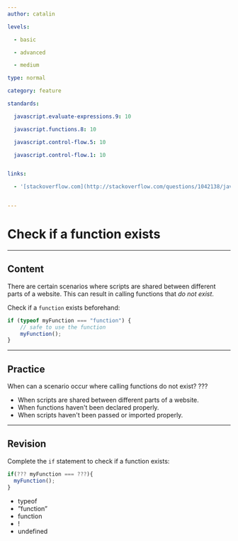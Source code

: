 ```yaml
---
author: catalin

levels:

  - basic

  - advanced

  - medium

type: normal

category: feature

standards:

  javascript.evaluate-expressions.9: 10

  javascript.functions.8: 10

  javascript.control-flow.5: 10

  javascript.control-flow.1: 10


links:

  - '[stackoverflow.com](http://stackoverflow.com/questions/1042138/javascript-check-if-function-exists){website}'


---
```


# Check if a function exists

---
## Content

There are certain scenarios where scripts are shared between different parts of a website. This can result in calling functions that *do not exist*. 

Check if a `function` exists beforehand:
```javascript
if (typeof myFunction === "function") { 
    // safe to use the function
    myFunction();
}

```

---
## Practice

When can a scenario occur where calling functions do not exist? ???


* When scripts are shared between different parts of a website.
* When functions haven't been declared properly.
* When scripts haven't been passed or imported properly.

---
## Revision

Complete the `if` statement to check if a function exists:
```javascript
if(??? myFunction === ???){
  myFunction();
}
```

* typeof
* ”function”
* function
* !
* undefined

 
